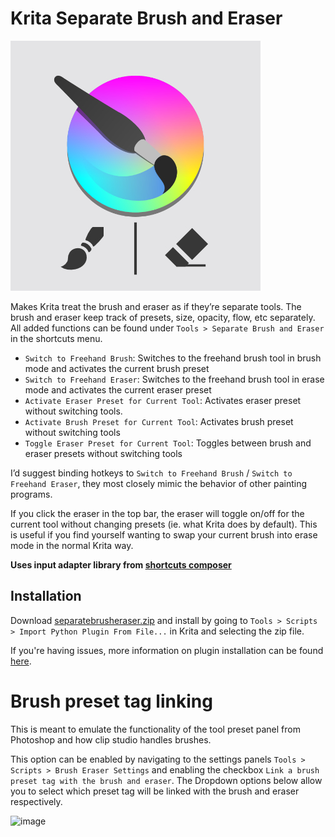 # Krita Separate Brush and Eraser

![](icon.jpg)

Makes Krita treat the brush and eraser as if they’re separate tools. The brush and eraser keep track of presets, size, opacity, flow, etc separately. All added functions can be found under `Tools > Separate Brush and Eraser` in the shortcuts menu.
- `Switch to Freehand Brush`: Switches to the freehand brush tool in brush mode and activates the current brush preset
- `Switch to Freehand Eraser`: Switches to the freehand brush tool in erase mode and activates the current eraser preset
- `Activate Eraser Preset for Current Tool`: Activates eraser preset without switching tools.
- `Activate Brush Preset for Current Tool`: Activates brush preset without switching tools
- `Toggle Eraser Preset for Current Tool`: Toggles between brush and eraser presets without switching tools


I’d suggest binding hotkeys to `Switch to Freehand Brush` / `Switch to Freehand Eraser`, they most closely mimic the behavior of other painting programs.

If you click the eraser in the top bar, the eraser will toggle on/off for the current tool without changing presets (ie. what Krita does by default). This is useful if you find yourself wanting to swap your current brush into erase mode in the normal Krita way.

**Uses input adapter library from [shortcuts composer](https://github.com/wojtryb/Shortcut-Composer)**

## Installation

Download [separatebrusheraser.zip](http://github.com/Bliwi/krita-separate-brush-eraser/latest/download/separatebrusheraser.zip) and install by going to `Tools > Scripts > Import Python Plugin From File...` in Krita and selecting the zip file.

If you're having issues, more information on plugin installation can be found [here](https://docs.krita.org/en/user_manual/python_scripting/install_custom_python_plugin.html).

# Brush preset tag linking

This is meant to emulate the functionality of the tool preset panel from Photoshop and how clip studio handles brushes.

This option can be enabled by navigating to the settings panels `Tools > Scripts > Brush Eraser Settings` and enabling the checkbox `Link a brush preset tag with the brush and eraser`.
The Dropdown options below allow you to select which preset tag will be linked with the brush and eraser respectively.

<img width="321" height="175" alt="image" src="https://github.com/user-attachments/assets/d56cfa55-8317-4d74-a1b9-9a887aa4ef85" />
